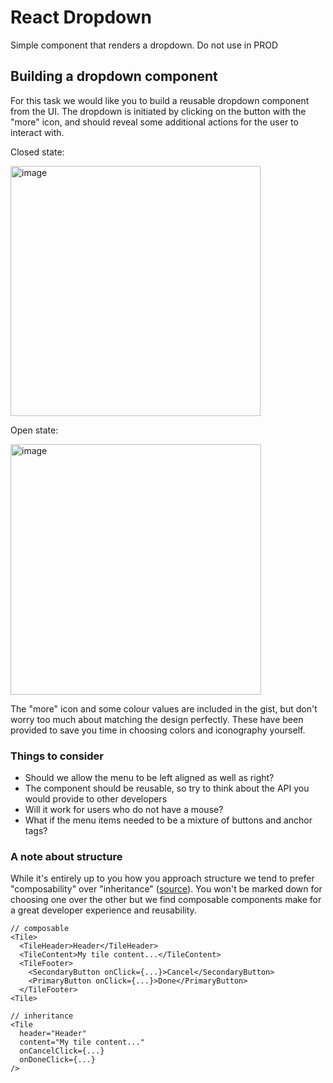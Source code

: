 # React Dropdown

Simple component that renders a dropdown.
Do not use in PROD


## Building a dropdown component

For this task we would like you to build a reusable dropdown component from the  UI. The dropdown is initiated by clicking on the button with the "more" icon, and should reveal some additional actions for the user to interact with.

Closed state:

<img width="400" alt="image" src="https://user-images.githubusercontent.com/561506/134912453-ea7f0734-cbbd-4768-ba66-8e3aa78a357c.png">

Open state:

<img width="401" alt="image" src="https://user-images.githubusercontent.com/561506/134908637-27ed1d8f-e041-45f3-b1d6-cac54b7ebfaf.png">

The "more" icon and some colour values are included in the gist, but don't worry too much about matching the design perfectly. These have been provided to save you time in choosing colors and iconography yourself. 

### Things to consider
* Should we allow the menu to be left aligned as well as right?
* The component should be reusable, so try to think about the API you would provide to other developers
* Will it work for users who do not have a mouse?
* What if the menu items needed to be a mixture of buttons and anchor tags? 

### A note about structure
While it's entirely up to you how you approach structure we tend to prefer "composability" over "inheritance" ([source](https://reactjs.org/docs/composition-vs-inheritance.html)). You won't be marked down for choosing one over the other but we find composable components make for a great developer experience and reusability.

```
// composable
<Tile>
  <TileHeader>Header</TileHeader>
  <TileContent>My tile content...</TileContent>
  <TileFooter>
    <SecondaryButton onClick={...}>Cancel</SecondaryButton>
    <PrimaryButton onClick={...}>Done</PrimaryButton>
  </TileFooter>
<Tile>

// inheritance
<Tile
  header="Header"
  content="My tile content..."
  onCancelClick={...}
  onDoneClick={...}
/>
```